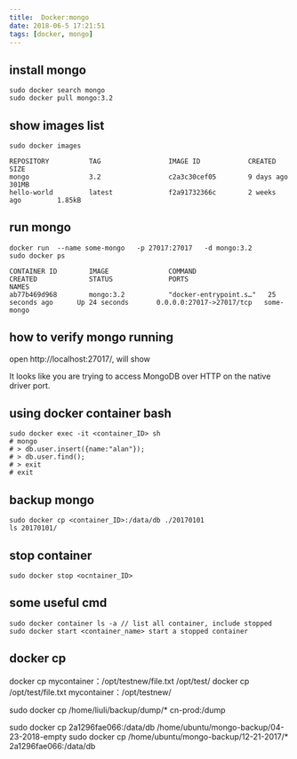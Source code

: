 ```yaml
---
title:  Docker:mongo
date: 2018-06-5 17:21:51
tags: [docker, mongo]
---
```



## install mongo
```
sudo docker search mongo
sudo docker pull mongo:3.2

```
## show images list
```
sudo docker images
```
```
REPOSITORY          TAG                 IMAGE ID            CREATED             SIZE
mongo               3.2                 c2a3c30cef05        9 days ago          301MB
hello-world         latest              f2a91732366c        2 weeks ago         1.85kB
```
## run mongo
```
docker run  --name some-mongo   -p 27017:27017   -d mongo:3.2
sudo docker ps
```

```
CONTAINER ID        IMAGE               COMMAND                  CREATED             STATUS              PORTS                      NAMES
ab77b469d968        mongo:3.2           "docker-entrypoint.s…"   25 seconds ago      Up 24 seconds       0.0.0.0:27017->27017/tcp   some-mongo

```
## how to verify mongo running

open http://localhost:27017/, will show

It looks like you are trying to access MongoDB over HTTP on the native driver port.

## using docker container bash
```
sudo docker exec -it <container_ID> sh
# mongo
# > db.user.insert({name:"alan"});
# > db.user.find();
# > exit
# exit
```
## backup mongo

```
sudo docker cp <container_ID>:/data/db ./20170101
ls 20170101/
```


## stop container
```
sudo docker stop <ocntainer_ID>
```

## some useful cmd
```
sudo docker container ls -a // list all container, include stopped
sudo docker start <container_name> start a stopped container
```


## docker cp
docker cp mycontainer：/opt/testnew/file.txt /opt/test/
docker cp /opt/test/file.txt mycontainer：/opt/testnew/

sudo docker cp /home/liuli/backup/dump/* cn-prod:/dump

sudo docker cp 2a1296fae066:/data/db /home/ubuntu/mongo-backup/04-23-2018-empty
sudo docker cp /home/ubuntu/mongo-backup/12-21-2017/* 2a1296fae066:/data/db